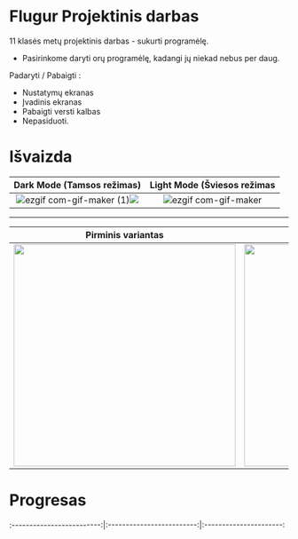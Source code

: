 # Flugur Projektinis darbas

11 klasės metų projektinis darbas - sukurti programėlę.

- Pasirinkome daryti orų programėlę, kadangi jų niekad nebus per daug.

Padaryti / Pabaigti :
- Nustatymų ekranas
- Įvadinis ekranas
- Pabaigti versti kalbas
- Nepasiduoti.

# Išvaizda

Dark Mode (Tamsos režimas)  |  Light Mode (Šviesos režimas
:-------------------------:|:-------------------------:
![ezgif com-gif-maker (1)](https://user-images.githubusercontent.com/96780163/212784112-a680fd69-9a1c-4444-936b-5c8d542e38fe.gif)![](https://...Dark.png)  |  ![ezgif com-gif-maker](https://user-images.githubusercontent.com/96780163/212784120-962f4784-6b0a-4b0c-a6ad-3d3d897fd552.gif)

 ------------------------------------------------------------------------------------------------------------------------------------------
 
 
   Pirminis variantas   |   (Gali būti implementuotas)
:-------------------------:|:-------------------------:
<img src="https://user-images.githubusercontent.com/96780163/212785329-43493b1c-4008-4d1f-8dc9-b7645a128467.png" width="400" /> | <img src="https://user-images.githubusercontent.com/96780163/212785318-de309f56-a395-4a26-bb21-67e7a154e1d9.png" width="400" />

# Progresas
:-------------------------:|:-------------------------:|:----------------------:
